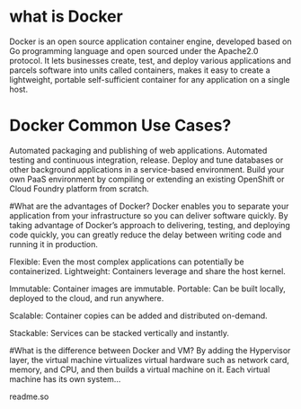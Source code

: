 
# what is Docker 


Docker is an open source application container engine, developed based on Go programming language and open sourced under the Apache2.0 protocol. It lets businesses create, test, and deploy various applications and parcels software into units called containers, makes it easy to create a lightweight, portable self-sufficient container for any application on a single host.


# Docker Common Use Cases?
Automated packaging and publishing of web applications.
Automated testing and continuous integration, release.
Deploy and tune databases or other background applications in a service-based environment.
Build your own PaaS environment by compiling or extending an existing OpenShift or Cloud Foundry platform from scratch.

#What are the advantages of Docker?
Docker enables you to separate your application from your infrastructure so you can deliver software quickly. By taking advantage of Docker’s approach to delivering, testing, and deploying code quickly, you can greatly reduce the delay between writing code and running it in production.

Flexible: Even the most complex applications can potentially be containerized. Lightweight: Containers leverage and share the host kernel.

Immutable: Container images are immutable. Portable: Can be built locally, deployed to the cloud, and run anywhere.

Scalable: Container copies can be added and distributed on-demand.

Stackable: Services can be stacked vertically and instantly.

#What is the difference between Docker and VM? By adding the Hypervisor layer, the virtual machine virtualizes virtual hardware such as network card, memory, and CPU, and then builds a virtual machine on it. Each virtual machine has its own system…

readme.so
